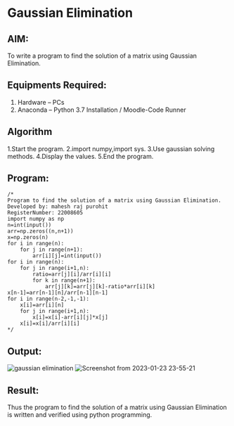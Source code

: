 # Gaussian Elimination

## AIM:
To write a program to find the solution of a matrix using Gaussian Elimination.

## Equipments Required:
1. Hardware – PCs
2. Anaconda – Python 3.7 Installation / Moodle-Code Runner

## Algorithm
1.Start the program. 
2.import numpy,import sys.
3.Use gaussian solving methods. 
4.Display the values.
5.End the program.


## Program:
```
/*
Program to find the solution of a matrix using Gaussian Elimination.
Developed by: mahesh raj purohit
RegisterNumber: 22008605
import numpy as np
n=int(input())
arr=np.zeros((n,n+1))
x=np.zeros(n)
for i in range(n):
    for j in range(n+1):
        arr[i][j]=int(input())
for i in range(n):
    for j in range(i+1,n):
        ratio=arr[j][i]/arr[i][i]
        for k in range(n+1):
            arr[j][k]=arr[j][k]-ratio*arr[i][k]
x[n-1]=arr[n-1][n]/arr[n-1][n-1]
for i in range(n-2,-1,-1):
    x[i]=arr[i][n]
    for j in range(i+1,n):
        x[i]=x[i]-arr[i][j]*x[j]
    x[i]=x[i]/arr[i][i]
*/
```

## Output:
![gaussian elimination]()
![Screenshot from 2023-01-23 23-55-21](https://user-images.githubusercontent.com/118749665/214119968-a5f3424c-31fd-4356-ae93-45c5fdb11a90.png)


## Result:
Thus the program to find the solution of a matrix using Gaussian Elimination is written and verified using python programming.

